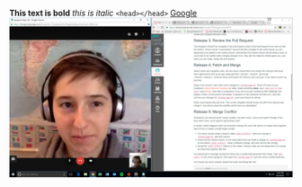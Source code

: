 **This text is bold**
*this is italic*
`<head></head>`
[Google](https://www.google.com/)
![image of pair](ScreenshotGPS1.1.png)